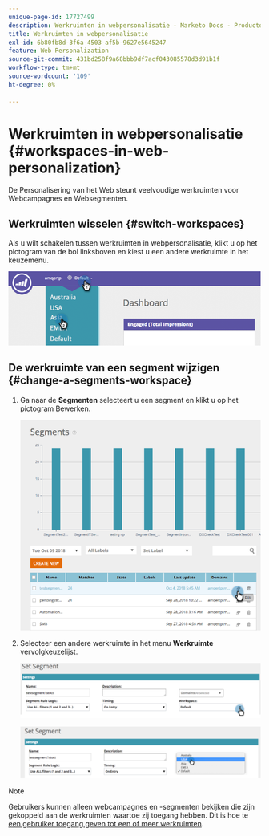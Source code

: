 ```yaml
---
unique-page-id: 17727499
description: Werkruimten in webpersonalisatie - Marketo Docs - Productdocumentatie
title: Werkruimten in webpersonalisatie
exl-id: 6b80fb8d-3f6a-4503-af5b-9627e5645247
feature: Web Personalization
source-git-commit: 431bd258f9a68bbb9df7acf043085578d3d91b1f
workflow-type: tm+mt
source-wordcount: '109'
ht-degree: 0%

---
```


# Werkruimten in webpersonalisatie {#workspaces-in-web-personalization}

De Personalisering van het Web steunt veelvoudige werkruimten voor Webcampagnes en Websegmenten.

## Werkruimten wisselen {#switch-workspaces}

Als u wilt schakelen tussen werkruimten in webpersonalisatie, klikt u op het pictogram van de bol linksboven en kiest u een andere werkruimte in het keuzemenu.

![](assets/ss7.png)

## De werkruimte van een segment wijzigen {#change-a-segments-workspace}

1. Ga naar de **Segmenten** selecteert u een segment en klikt u op het pictogram Bewerken.

   ![](assets/ss4.png)

1. Selecteer een andere werkruimte in het menu **Werkruimte** vervolgkeuzelijst.

   ![](assets/ss6.png)

   ![](assets/ss5.png)

>[!NOTE]
>
>Gebruikers kunnen alleen webcampagnes en -segmenten bekijken die zijn gekoppeld aan de werkruimten waartoe zij toegang hebben. Dit is hoe te [een gebruiker toegang geven tot een of meer werkruimten](/help/marketo/product-docs/administration/workspaces-and-person-partitions/allow-user-access-to-a-workspace.md).

